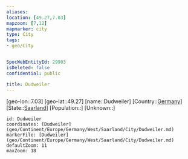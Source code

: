 ```yaml
---
aliases: 
location: [49.27,7.03]
mapzoom: [7,12] 
mapmarker: city 
type: City
tags:
- geo/City


SpocWebEntityId: 29903
isDeleted: false
confidential: public

title: Dudweiler
---
```

[geo-lon::7.03]
[geo-lat::49.27]
[name::Dudweiler]
[Country::[Germany](geo/Continent/Europe/Germany.md)]
[State::[Saarland](geo/Continent/Europe/Germany/Saarland.md)]
[Population::]
[Unknown::]


```leaflet
id: Dudweiler
coordinates: [Dudweiler](geo/Continent/Europe/Germany/West/Saarland/City/Dudweiler.md)
markerFile: [Dudweiler](geo/Continent/Europe/Germany/West/Saarland/City/Dudweiler.md)
defaultZoom: 11 
maxZoom: 18
```


